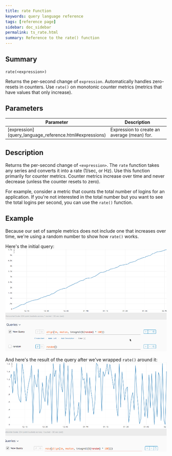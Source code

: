 ```yaml
---
title: rate Function
keywords: query language reference
tags: [reference page]
sidebar: doc_sidebar
permalink: ts_rate.html
summary: Reference to the rate() function
---
```

## Summary
```
rate(<expression>)
```
Returns the per-second change of `expression`. Automatically handles zero-resets in counters. Use `rate()` on monotonic counter metrics (metrics that have values that only increase).

## Parameters
<table>
<tbody>
<thead>
<tr><th width="20%">Parameter</th><th width="80%">Description</th></tr>
</thead>
<tr>
<td markdown="span"> [expression](query_language_reference.html#expressions)</td>
<td>Expression to create an average (mean) for. </td></tr>
</tbody>
</table>

## Description

Returns the per-second change of `<expression>`. The `rate` function takes any series and converts it into a rate (1/sec, or Hz). Use this function primarily for counter metrics. Counter metrics increase over time and never decrease (unless the counter resets to zero).

For example, consider a metric that counts the total number of logins for an application. If you're not interested in the total number but you want to see the total logins per second, you can use the `rate()` function.

## Example

Because our set of sample metrics does not include one that increases over time, we're using a random number to show how `rate()` works.

Here's the initial query:
![rate before](images/ts_rate_before.png)

And here's the result of the query after we've wrapped `rate()` around it:
![rate after](images/ts_rate_after.png)
